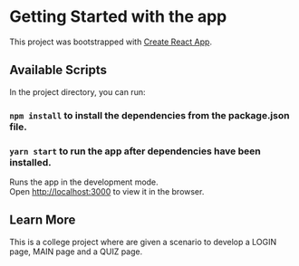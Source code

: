 # Getting Started with the app

This project was bootstrapped with [Create React App](https://github.com/facebook/create-react-app).

## Available Scripts

In the project directory, you can run:

### `npm install` to install the dependencies from the package.json file.

### `yarn start` to run the app after dependencies have been installed.

Runs the app in the development mode.\
Open [http://localhost:3000](http://localhost:3000) to view it in the browser.

## Learn More

This is a college project where are given a scenario to develop a LOGIN page, MAIN page and a QUIZ page.














